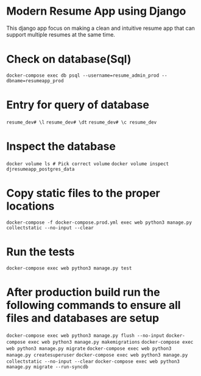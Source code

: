 # Modern Resume App using Django
This django app focus on making a clean and intuitive resume app that can support multiple resumes at the same time.


# Check on database(Sql)
`docker-compose exec db psql --username=resume_admin_prod --dbname=resumeapp_prod`

# Entry for query of database
`resume_dev# \l`
`resume_dev# \dt`
`resume_dev# \c resume_dev`

# Inspect the database
`docker volume ls # Pick correct volume`
`docker volume inspect djresumeapp_postgres_data`

# Copy static files to the proper locations
`docker-compose -f docker-compose.prod.yml exec web python3 manage.py collectstatic --no-input --clear`

# Run the tests
`docker-compose exec web python3 manage.py test`

# After production build run the following commands to ensure all files and databases are setup
`docker-compose exec web python3 manage.py flush --no-input`
`docker-compose exec web python3 manage.py makemigrations`
`docker-compose exec web python3 manage.py migrate`
`docker-compose exec web python3 manage.py createsuperuser`
`docker-compose exec web python3 manage.py collectstatic --no-input --clear`
`docker-compose exec web python3 manage.py migrate --run-syncdb`